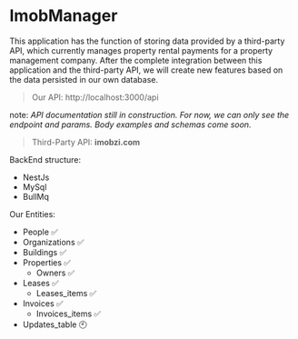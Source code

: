# ImobManager

This application has the function of storing data provided by a third-party API, which currently manages property rental payments for a property management company. After the complete integration between this application and the third-party API, we will create new features based on the data persisted in our own database.

> Our API: http://localhost:3000/api

note: _API documentation still in construction. For now, we can only see the endpoint and params. Body examples and schemas come soon._

> Third-Party API: **imobzi.com**


BackEnd structure: 
  - NestJs
  - MySql
  - BullMq

Our Entities: 
  - People :white_check_mark:
  - Organizations :white_check_mark:
  - Buildings :white_check_mark:
  - Properties :white_check_mark:
    - Owners :white_check_mark:
  - Leases :white_check_mark:
    - Leases_items :white_check_mark:
  - Invoices :white_check_mark:
    - Invoices_items :white_check_mark:
  - Updates_table :clock10: